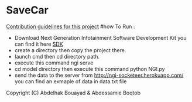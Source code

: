 # SaveCar

[Contribution guidelines for this project](docs/CONTRIBUTING.md)
#how To Run : 
- Download Next Generation Infotainment Software Development Kit you can find it here [SDK](https://developer.gm.com/ngi)
- create a directory then copy the project there. 
- launch cmd  then cd  directory path.
- execute this command ngi serve
- cd model directory then execute this  command python NGI.py
- send the data to the server from http://ngi-socketeer.herokuapp.com/ you can find an exmaple of data in data.txt file


Copyright (C) Abdelhak Bouayad & Abdessamie Boqtob
